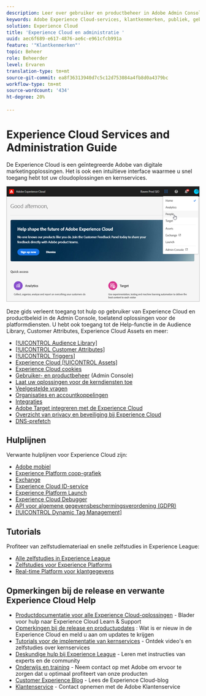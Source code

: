 ```yaml
---
description: Leer over gebruiker en productbeheer in Adobe Admin Console, laat oplossingen voor de diensten van de Experience Cloud toe, en leer over de Bibliotheek van de Publiek, de Attributen van de Klant, de Middelen van de Experience Cloud, en meer.
keywords: Adobe Experience Cloud-services, klantkenmerken, publiek, gebruikers- en productbeheer
solution: Experience Cloud
title: 'Experience Cloud en administratie '
uuid: aec6f689-e617-4876-ae6c-e961cfcb991a
feature: '"Klantkenmerken"'
topic: Beheer
role: Beheerder
level: Ervaren
translation-type: tm+mt
source-git-commit: ea8f36313940d7c5c12d753084a4fb8d0a4379bc
workflow-type: tm+mt
source-wordcount: '434'
ht-degree: 20%

---
```



# Experience Cloud Services and Administration Guide

De Experience Cloud is een geïntegreerde Adobe van digitale marketingoplossingen. Het is ook een intuïtieve interface waarmee u snel toegang hebt tot uw cloudoplossingen en kernservices.

![Experience Cloud](assets/cloud-pulldown.png)

Deze gids verleent toegang tot hulp op gebruiker van Experience Cloud en productbeleid in de Admin Console, toelatend oplossingen voor de platformdiensten. U hebt ook toegang tot de Help-functie in de Audience Library, Customer Attributes, Experience Cloud Assets en meer:

* [[!UICONTROL Audience Library]](audience-library/audience-library.md)
* [[!UICONTROL Customer Attributes]](attributes/attributes.md)
* [[!UICONTROL Triggers]](activation/triggers.md)
* [Experience Cloud  [!UICONTROL Assets]](experience-cloud-assets/experience-cloud-assets.md)
* [Experience Cloud cookies](cookies/cookies-privacy.md)
* [Gebruiker- en productbeheer](admin-getting-started/admin-getting-started.md)  (Admin Console)
* [Laat uw oplossingen voor de kerndiensten toe](core-services/core-services.md)
* [Veelgestelde vragen](admin-getting-started/admin-getting-started.md)
* [Organisaties en accountkoppelingen](admin-getting-started/organizations.md)
* [Integraties](marketing-cloud-integrations.md)
* [Adobe Target integreren met de Experience Cloud](https://docs.adobe.com/content/help/nl-NL/target/using/integrate/a4t/a4t.html)
* [Overzicht van privacy en beveiliging bij Experience Cloud](assets/Adobe-Marketing-Cloud-Privacy-and-Security-Overview.pdf)
* [DNS-prefetch](admin-getting-started/admin-getting-started.md#concept_6BC8C6856E3644F8956D7AD0A96383B7)

## Hulplijnen

Verwante hulplijnen voor Experience Cloud zijn:

* [Adobe mobiel](https://docs.adobe.com/content/help/en/mobile-services/using/home.html)
* [Experience Platform coop-grafiek](https://docs.adobe.com/content/help/nl-NL/device-co-op/using/home.html)
* [Exchange](https://experiencecloud.adobeexchange.com/)
* [Experience Cloud ID-service](https://docs.adobe.com/content/help/nl-NL/id-service/using/home.html)
* [Experience Platform Launch](https://docs.adobelaunch.com/)
* [Experience Cloud Debugger](https://docs.adobe.com/content/help/en/debugger/using/experience-cloud-debugger.html)
* [API voor algemene gegevensbeschermingsverordening (GDPR)](https://www.adobe.io/apis/experiencecloud/gdpr.html)
* [[!UICONTROL Dynamic Tag Management]](https://docs.adobe.com/content/help/en/dtm/using/dtm-home.html)

## Tutorials

Profiteer van zelfstudiemateriaal en snelle zelfstudies in Experience League:

* [Alle zelfstudies in Experience League](https://experienceleague.corp.adobe.com/?lang=en#quick-how-tos)
* [Zelfstudies voor Experience Platforms](https://experienceleague.corp.adobe.com/docs/core-services-learn/tutorials/overview.html?lang=en)
* [Real-time Platform voor klantgegevens](https://experienceleague.corp.adobe.com/docs/platform-learn/tutorials/rtcdp/understanding-the-real-time-customer-data-platform.html?lang=en)

## Opmerkingen bij de release en verwante Experience Cloud Help

* [Productdocumentatie voor alle Experience Cloud-oplossingen](https://docs.adobe.com/content/help/en/experience-cloud/user-guides/home.html)  - Blader voor hulp naar Experience Cloud Learn &amp; Support
* [Opmerkingen bij de release en productupdates](https://docs.adobe.com/content/help/nl-NL/release-notes/experience-cloud/current.html) : Wat is er nieuw in de Experience Cloud en meld u aan om updates te krijgen
* [Tutorials voor de implementatie van kernservices](https://docs.adobe.com/content/help/en/core-services-learn/tutorials/overview.html)  - Ontdek video&#39;s en zelfstudies over kernservices
* [Deskundige hulp bij Experience League](https://landing.adobe.com/experience-league/)  - Leren met instructies van experts en de community
* [Onderwijs en training](https://helpx.adobe.com/nl/learning.html?promoid=KAUDK)  - Neem contact op met Adobe om ervoor te zorgen dat u optimaal profiteert van onze producten
* [Customer Experience Blog](https://theblog.adobe.com/customer-experience/)  - Lees de Experience Cloud-blog
* [Klantenservice](https://helpx.adobe.com/nl/contact/enterprise-support.ec.html)  - Contact opnemen met de Adobe Klantenservice
